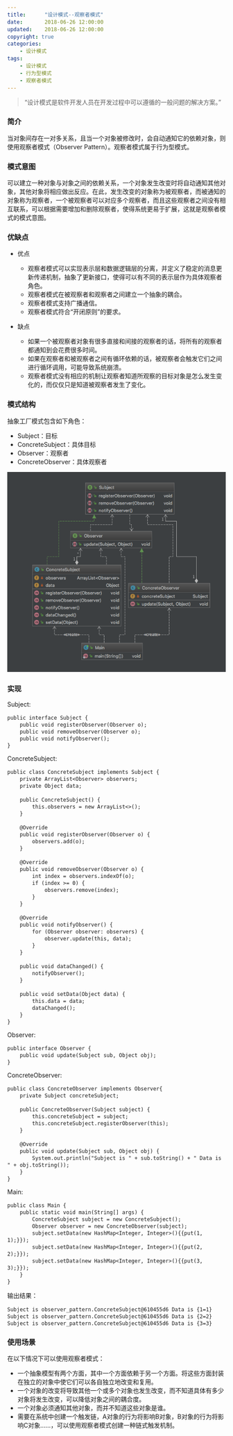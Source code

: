```yaml
---
title:      "设计模式--观察者模式"
date:       2018-06-26 12:00:00
updated:    2018-06-26 12:00:00
copyright: true
categories:
    - 设计模式
tags:
    - 设计模式
    - 行为型模式
    - 观察者模式
---
```


> “设计模式是软件开发人员在开发过程中可以遵循的一般问题的解决方案。”

### 简介

当对象间存在一对多关系，且当一个对象被修改时，会自动通知它的依赖对象，则使用观察者模式（Observer Pattern）。观察者模式属于行为型模式。

<!-- more -->

### 模式意图

可以建立一种对象与对象之间的依赖关系，一个对象发生改变时将自动通知其他对象，其他对象将相应做出反应。在此，发生改变的对象称为被观察者，而被通知的对象称为观察者，一个被观察者可以对应多个观察者，而且这些观察者之间没有相互联系，可以根据需要增加和删除观察者，使得系统更易于扩展，这就是观察者模式的模式意图。

### 优缺点

+ 优点
  - 观察者模式可以实现表示层和数据逻辑层的分离，并定义了稳定的消息更新传递机制，抽象了更新接口，使得可以有不同的表示层作为具体观察者角色。
  - 观察者模式在被观察者和观察者之间建立一个抽象的耦合。
  - 观察者模式支持广播通信。
  - 观察者模式符合“开闭原则”的要求。

+ 缺点
  - 如果一个被观察者对象有很多直接和间接的观察者的话，将所有的观察者都通知到会花费很多时间。
  - 如果在观察者和被观察者之间有循环依赖的话，被观察者会触发它们之间进行循环调用，可能导致系统崩溃。
  - 观察者模式没有相应的机制让观察者知道所观察的目标对象是怎么发生变化的，而仅仅只是知道被观察者发生了变化。

### 模式结构

抽象工厂模式包含如下角色：

+ Subject：目标
+ ConcreteSubject：具体目标
+ Observer：观察者
+ ConcreteObserver：具体观察者

![](/uploads/in-post/design_patterns/observer_struc.png)

### 实现

Subject:

```
public interface Subject {
    public void registerObserver(Observer o);
    public void removeObserver(Observer o);
    public void notifyObserver();
}
```

ConcreteSubject:

```
public class ConcreteSubject implements Subject {
    private ArrayList<Observer> observers;
    private Object data;

    public ConcreteSubject() {
        this.observers = new ArrayList<>();
    }

    @Override
    public void registerObserver(Observer o) {
        observers.add(o);
    }

    @Override
    public void removeObserver(Observer o) {
        int index = observers.indexOf(o);
        if (index >= 0) {
            observers.remove(index);
        }
    }

    @Override
    public void notifyObserver() {
        for (Observer observer: observers) {
            observer.update(this, data);
        }
    }

    public void dataChanged() {
        notifyObserver();
    }

    public void setData(Object data) {
        this.data = data;
        dataChanged();
    }
}
```

Observer:

```
public interface Observer {
    public void update(Subject sub, Object obj);
}
```

ConcreteObserver:

```
public class ConcreteObserver implements Observer{
    private Subject concreteSubject;

    public ConcreteObserver(Subject subject) {
        this.concreteSubject = subject;
        this.concreteSubject.registerObserver(this);
    }

    @Override
    public void update(Subject sub, Object obj) {
        System.out.println("Subject is " + sub.toString() + " Data is " + obj.toString());
    }
}
```

Main:

```
public class Main {
    public static void main(String[] args) {
        ConcreteSubject subject = new ConcreteSubject();
        Observer observer = new ConcreteObserver(subject);
        subject.setData(new HashMap<Integer, Integer>(){{put(1, 1);}});
        subject.setData(new HashMap<Integer, Integer>(){{put(2, 2);}});
        subject.setData(new HashMap<Integer, Integer>(){{put(3, 3);}});
    }
}
```

输出结果：

```
Subject is observer_pattern.ConcreteSubject@610455d6 Data is {1=1}
Subject is observer_pattern.ConcreteSubject@610455d6 Data is {2=2}
Subject is observer_pattern.ConcreteSubject@610455d6 Data is {3=3}
```

### 使用场景

在以下情况下可以使用观察者模式：

+ 一个抽象模型有两个方面，其中一个方面依赖于另一个方面。将这些方面封装在独立的对象中使它们可以各自独立地改变和复用。
+ 一个对象的改变将导致其他一个或多个对象也发生改变，而不知道具体有多少对象将发生改变，可以降低对象之间的耦合度。
+ 一个对象必须通知其他对象，而并不知道这些对象是谁。
+ 需要在系统中创建一个触发链，A对象的行为将影响B对象，B对象的行为将影响C对象……，可以使用观察者模式创建一种链式触发机制。
